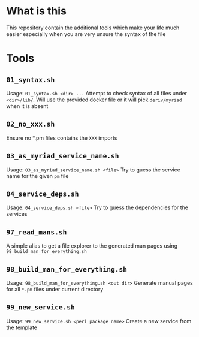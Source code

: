 # What is this
This repository contain the additional tools which make your life much easier especially when you are
very unsure the syntax of the file

# Tools
## `01_syntax.sh`
Usage: `01_syntax.sh <dir> ...`
Attempt to check syntax of all files under `<dir>/lib/`. Will use the provided docker file
or it will pick `deriv/myriad` when it is absent
## `02_no_xxx.sh`
Ensure no *.pm files contains the `XXX` imports
## `03_as_myriad_service_name.sh`
Usage: `03_as_myriad_service_name.sh <file>`
Try to guess the service name for the given `pm` file
## `04_service_deps.sh`
Usage: `04_service_deps.sh <file>`
Try to guess the dependencies for the services
## `97_read_mans.sh`
A simple alias to get a file explorer to the generated man pages using `98_build_man_for_everything.sh`
## `98_build_man_for_everything.sh`
Usage: `98_build_man_for_everything.sh <out dir>`
Generate manual pages for all `*.pm` files under current directory
## `99_new_service.sh`
Usage:  `99_new_service.sh <perl package name>`
Create a new service from the template